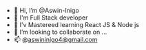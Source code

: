 - 👋 Hi, I’m @Aswin-Inigo
- 👀 I'm Full Stack developer
- 🌱 I'v Mastereed learning React JS & Node js
- 💞️ I’m looking to collaborate on ...
- 📫 @aswininigo4@gmail.com

<!---
Aswin-Inigo/Aswin-Inigo is a ✨ special ✨ repository because its `README.md` (this file) appears on your GitHub profile.
You can click the Preview link to take a look at your changes.
--->
